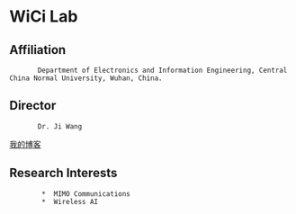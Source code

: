 # WiCi Lab
## Affiliation
           Department of Electronics and Information Engineering, Central China Normal University, Wuhan, China.
## Director    
           Dr. Ji Wang
[我的博客](http://blog.csdn.net/guodongxiaren)  

## Research Interests
            *  MIMO Communications
            *  Wireless AI

